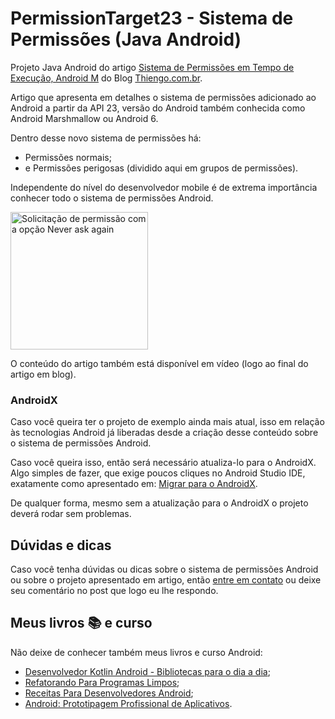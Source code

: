 # PermissionTarget23 - Sistema de Permissões (Java Android)

Projeto Java Android do artigo [Sistema de Permissões em Tempo de Execução, Android M](https://www.thiengo.com.br/sistema-de-permissoes-em-tempo-de-execucao-android-m) do Blog [Thiengo.com.br](https://www.thiengo.com.br).

Artigo que apresenta em detalhes o sistema de permissões adicionado ao Android a partir da API 23, versão do Android também conhecida como Android Marshmallow ou Android 6.

Dentro desse novo sistema de permissões há:

 - Permissões normais;
 - e Permissões perigosas (dividido aqui em grupos de permissões).

Independente do nível do desenvolvedor mobile é de extrema importância conhecer todo o sistema de permissões Android.

<img src="https://www.thiengo.com.br/img/post/normal/347gc8kn4pibt8tm9a97gpuvb12d0fe1b070e48570cadc8495b2bace8a.png" width="220" alt="Solicitação de permissão com a opção Never ask again">

O conteúdo do artigo também está disponível em vídeo (logo ao final do artigo em blog).

### AndroidX

Caso você queira ter o projeto de exemplo ainda mais atual, isso em relação às tecnologias Android já liberadas desde a criação desse conteúdo sobre o sistema de permissões Android.

Caso você queira isso, então será necessário atualiza-lo para o AndroidX. Algo simples de fazer, que exige poucos cliques no Android Studio IDE, exatamente como apresentado em: [Migrar para o AndroidX](https://developer.android.com/jetpack/androidx/migrate?hl=pt-br).

De qualquer forma, mesmo sem a atualização para o AndroidX o projeto deverá rodar sem problemas.

## Dúvidas e dicas

Caso você tenha dúvidas ou dicas sobre o sistema de permissões Android ou sobre o projeto apresentado em artigo, então [entre em contato](https://www.thiengo.com.br/contato) ou deixe seu comentário no post que logo eu lhe respondo.

## Meus livros 📚 e curso

Não deixe de conhecer também meus livros e curso Android:

- [Desenvolvedor Kotlin Android - Bibliotecas para o dia a dia](https://www.thiengo.com.br/livro-desenvolvedor-kotlin-android);
- [Refatorando Para Programas Limpos](https://www.thiengo.com.br/livro-refatorando-para-programas-limpos);
- [Receitas Para Desenvolvedores Android](https://www.thiengo.com.br/livro-receitas-para-desenvolvedores-android);
- [Android: Prototipagem Profissional de Aplicativos](https://www.udemy.com/course/android-prototipagem-profissional-de-aplicativos/?locale=pt_BR&persist_locale=).
